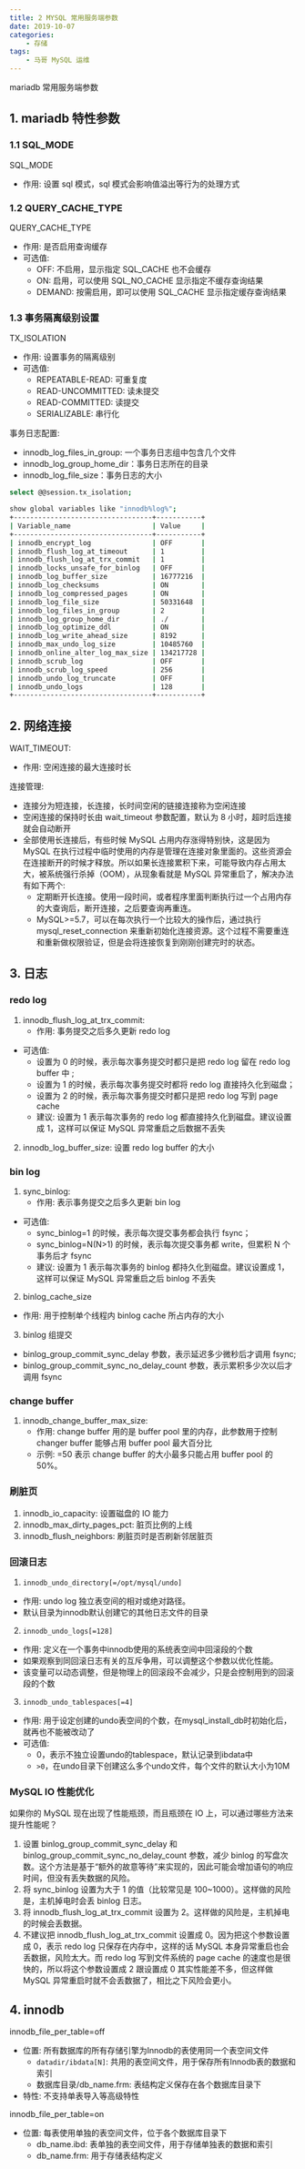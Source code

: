 ```yaml
---
title: 2 MYSQL 常用服务端参数
date: 2019-10-07
categories:
    - 存储
tags:
    - 马哥 MySQL 运维
---
```


mariadb 常用服务端参数

<!-- more -->

## 1. mariadb 特性参数
### 1.1 SQL_MODE
SQL_MODE
- 作用: 设置 sql 模式，sql 模式会影响值溢出等行为的处理方式

### 1.2 QUERY_CACHE_TYPE
QUERY_CACHE_TYPE
- 作用: 是否启用查询缓存
- 可选值:
  - OFF: 不启用，显示指定 SQL_CACHE 也不会缓存
  - ON: 启用，可以使用 SQL_NO_CACHE 显示指定不缓存查询结果
  - DEMAND: 按需启用，即可以使用 SQL_CACHE 显示指定缓存查询结果


### 1.3 事务隔离级别设置
TX_ISOLATION
- 作用: 设置事务的隔离级别
- 可选值:
  - REPEATABLE-READ: 可重复度
  - READ-UNCOMMITTED: 读未提交
  - READ-COMMITTED: 读提交
  - SERIALIZABLE: 串行化

事务日志配置:
- innodb_log_files_in_group: 一个事务日志组中包含几个文件
- innodb_log_group_home_dir：事务日志所在的目录
- innodb_log_file_size：事务日志的大小

```bash
select @@session.tx_isolation;

show global variables like "innodb%log%";
+----------------------------------+-----------+
| Variable_name                    | Value     |
+----------------------------------+-----------+
| innodb_encrypt_log               | OFF       |
| innodb_flush_log_at_timeout      | 1         |
| innodb_flush_log_at_trx_commit   | 1         |
| innodb_locks_unsafe_for_binlog   | OFF       |
| innodb_log_buffer_size           | 16777216  |
| innodb_log_checksums             | ON        |
| innodb_log_compressed_pages      | ON        |
| innodb_log_file_size             | 50331648  |
| innodb_log_files_in_group        | 2         |
| innodb_log_group_home_dir        | ./        |
| innodb_log_optimize_ddl          | ON        |
| innodb_log_write_ahead_size      | 8192      |
| innodb_max_undo_log_size         | 10485760  |
| innodb_online_alter_log_max_size | 134217728 |
| innodb_scrub_log                 | OFF       |
| innodb_scrub_log_speed           | 256       |
| innodb_undo_log_truncate         | OFF       |
| innodb_undo_logs                 | 128       |
+----------------------------------+-----------+
```

## 2. 网络连接
WAIT_TIMEOUT:
- 作用: 空闲连接的最大连接时长

连接管理: 
- 连接分为短连接，长连接，长时间空闲的链接连接称为空闲连接
- 空闲连接的保持时长由 wait_timeout 参数配置，默认为 8 小时，超时后连接就会自动断开
- 全部使用长连接后，有些时候 MySQL 占用内存涨得特别快，这是因为 MySQL 在执行过程中临时使用的内存是管理在连接对象里面的。这些资源会在连接断开的时候才释放。所以如果长连接累积下来，可能导致内存占用太大，被系统强行杀掉（OOM），从现象看就是 MySQL 异常重启了，解决办法有如下两个:
  - 定期断开长连接。使用一段时间，或者程序里面判断执行过一个占用内存的大查询后，断开连接，之后要查询再重连。
  - MySQL>=5.7，可以在每次执行一个比较大的操作后，通过执行 mysql_reset_connection 来重新初始化连接资源。这个过程不需要重连和重新做权限验证，但是会将连接恢复到刚刚创建完时的状态。

## 3. 日志
### redo log
1. innodb_flush_log_at_trx_commit: 
	- 作用: 事务提交之后多久更新 redo log
  - 可选值:
    - 设置为 0 的时候，表示每次事务提交时都只是把 redo log 留在 redo log buffer 中 ;
    - 设置为 1 的时候，表示每次事务提交时都将 redo log 直接持久化到磁盘；
    - 设置为 2 的时候，表示每次事务提交时都只是把 redo log 写到 page cache
	- 建议: 设置为 1 表示每次事务的 redo log 都直接持久化到磁盘。建议设置成 1，这样可以保证 MySQL 异常重启之后数据不丢失
2. innodb_log_buffer_size: 设置 redo log buffer 的大小 

### bin log
1. sync_binlog:
	- 作用: 表示事务提交之后多久更新 bin log
  - 可选值:
    - sync_binlog=1 的时候，表示每次提交事务都会执行 fsync；
    - sync_binlog=N(N>1) 的时候，表示每次提交事务都 write，但累积 N 个事务后才 fsync
	- 建议: 设置为 1 表示每次事务的 binlog 都持久化到磁盘。建议设置成 1，这样可以保证 MySQL 异常重启之后 binlog 不丢失
2. binlog_cache_size
  - 作用: 用于控制单个线程内 binlog cache 所占内存的大小
3. binlog 组提交
  - binlog_group_commit_sync_delay 参数，表示延迟多少微秒后才调用 fsync;
  - binlog_group_commit_sync_no_delay_count 参数，表示累积多少次以后才调用 fsync

### change buffer
1. innodb_change_buffer_max_size: 
	- 作用: change buffer 用的是 buffer pool 里的内存，此参数用于控制 changer buffer 能够占用 buffer pool 最大百分比
	- 示例: =50 表示 change buffer 的大小最多只能占用 buffer pool 的 50%。

### 刷脏页
1. innodb_io_capacity: 设置磁盘的 IO 能力
2. innodb_max_dirty_pages_pct: 脏页比例的上线
3. innodb_flush_neighbors: 刷脏页时是否刷新邻居脏页

### 回滚日志
1. `innodb_undo_directory[=/opt/mysql/undo]`
  - 作用: undo log 独立表空间的相对或绝对路径。
  - 默认目录为innodb默认创建它的其他日志文件的目录
2. `innodb_undo_logs[=128]`
  - 作用: 定义在一个事务中innodb使用的系统表空间中回滚段的个数
  - 如果观察到同回滚日志有关的互斥争用，可以调整这个参数以优化性能。
  - 该变量可以动态调整，但是物理上的回滚段不会减少，只是会控制用到的回滚段的个数
3. `innodb_undo_tablespaces[=4]`
  - 作用: 用于设定创建的undo表空间的个数，在mysql_install_db时初始化后，就再也不能被改动了
  - 可选值:
    - 0，表示不独立设置undo的tablespace，默认记录到ibdata中
    - `>0`，在undo目录下创建这么多个undo文件，每个文件的默认大小为10M

### MySQL IO 性能优化
如果你的 MySQL 现在出现了性能瓶颈，而且瓶颈在 IO 上，可以通过哪些方法来提升性能呢？
1. 设置 binlog_group_commit_sync_delay 和 binlog_group_commit_sync_no_delay_count 参数，减少 binlog 的写盘次数。这个方法是基于“额外的故意等待”来实现的，因此可能会增加语句的响应时间，但没有丢失数据的风险。
2. 将 sync_binlog 设置为大于 1 的值（比较常见是 100~1000）。这样做的风险是，主机掉电时会丢 binlog 日志。
3. 将 innodb_flush_log_at_trx_commit 设置为 2。这样做的风险是，主机掉电的时候会丢数据。
4. 不建议把 innodb_flush_log_at_trx_commit 设置成 0。因为把这个参数设置成 0，表示 redo log 只保存在内存中，这样的话 MySQL 本身异常重启也会丢数据，风险太大。而 redo log 写到文件系统的 page cache 的速度也是很快的，所以将这个参数设置成 2 跟设置成 0 其实性能差不多，但这样做 MySQL 异常重启时就不会丢数据了，相比之下风险会更小。

## 4. innodb
innodb_file_per_table=off
- 位置: 所有数据库的所有存储引擎为Innodb的表使用同一个表空间文件
  - `datadir/ibdata[N]`: 共用的表空间文件，用于保存所有Innodb表的数据和索引
  - 数据库目录/db_name.frm: 表结构定义保存在各个数据库目录下
- 特性: 不支持单表导入等高级特性

innodb_file_per_table=on
- 位置: 每表使用单独的表空间文件，位于各个数据库目录下
  - db_name.ibd: 表单独的表空间文件，用于存储单独表的数据和索引
  - db_name.frm: 用于存储表结构定义
